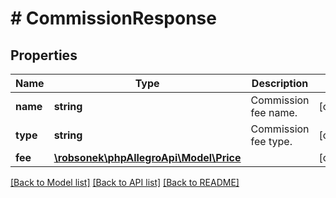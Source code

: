# # CommissionResponse

## Properties

Name | Type | Description | Notes
------------ | ------------- | ------------- | -------------
**name** | **string** | Commission fee name. | [optional]
**type** | **string** | Commission fee type. | [optional]
**fee** | [**\robsonek\phpAllegroApi\Model\Price**](Price.md) |  | [optional]

[[Back to Model list]](../../README.md#models) [[Back to API list]](../../README.md#endpoints) [[Back to README]](../../README.md)
